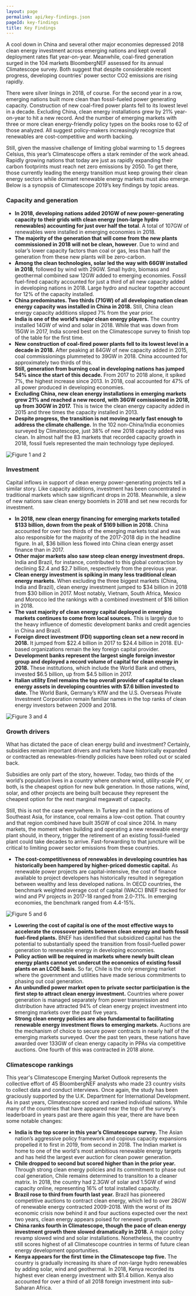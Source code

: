 ```yaml
---
layout: page
permalink: api/key-findings.json
pageId: key-findings
title: Key Findings
---
```

A cool down in China and several other major economies depressed 2018 clean energy investment across emerging nations and kept overall deployment rates flat year-on-year. Meanwhile, coal-fired generation surged in the 104 markets BloombergNEF assessed for its annual Climatescope survey. Both suggest that despite considerable recent progress, developing countries’ power sector CO2 emissions are rising rapidly.

There were silver linings in 2018, of course. For the second year in a row, emerging nations built more clean than fossil-fueled power generating capacity. Construction of new coal-fired power plants fell to its lowest level in a decade. Excluding China, clean energy installations grew by 21% year-on-year to hit a new record. And the number of emerging markets with three or more clean energy-friendly policy types on the books rose to 62 of those analyzed. All suggest policy-makers increasingly recognize that renewables are cost-competitive and worth backing. 

Still, given the massive challenge of limiting global warming to 1.5 degrees Celsius, this year’s Climatescope offers a stark reminder of the work ahead. Rapidly growing nations that today are just as rapidly expanding their carbon footprints must reach net zero emissions by 2050. To get there, those currently leading the energy transition must keep growing their clean energy sectors while dormant renewable energy markets must also emerge.
Below is a synopsis of Climatescope 2019’s key findings by topic areas. 

### Capacity and generation

- **In 2018, developing nations added 201GW of new power-generating capacity to their grids with clean energy (non-large hydro renewables) accounting for just over half the total**. A total of 107GW of renewables were installed in emerging economies in 2018. 
- **The majority of the generation that will come from the new plants commissioned in 2018 will not be clean, however**. Due to wind and solar’s lower capacity factors than coal or gas, less than half the generation from these new plants will be zero-carbon.
- **Among the clean technologies, solar led the way with 66GW installed in 2018**, followed by wind with 29GW. Small hydro, biomass and geothermal combined saw 12GW added to emerging economies. Fossil fuel-fired capacity accounted for just a third of all new capacity added in developing nations in 2018. Large hydro and nuclear together account for 12% of the capacity installed.
- **China predominates. Two thirds (71GW) of all developing nation clean energy capacity was installed in China in 2018.** Still, China clean energy capacity additions slipped 7% from the year prior. 
- **India is one of the world’s major clean energy players.** The country installed 14GW of wind and solar in 2018. While that was down from 15GW in 2017, India scored best on the Climatescope survey to finish top of the table for the first time. 
- **New construction of coal-fired power plants fell to its lowest level in a decade in 2018.** After peaking at 84GW of new capacity added in 2015, coal commissionings plummeted to 39GW in 2018. China accounted for approximately two thirds of this.
- **Still, generation from burning coal in developing nations has jumped 54% since the start of this decade.** From 2017 to 2018 alone, it spiked 7%, the highest increase since 2013. In 2018, coal accounted for 47% of all power produced in developing economies.
- **Excluding China, new clean energy installations in emerging markets grew 21% and reached a new record, with 36GW comissioned in 2018, up from 30GW in 2017.** This is twice the clean energy capacity added in 2015 and three times the capacity installed in 2013.
- **Despite progress, the transition is not moving nearly fast enough to address the climate challenge.** In the 102 non-China/India economies surveyed by Climatescope, just 38% of new 2018 capacity added was clean. In almost half the 83 markets that recorded capacity growth in 2018, fossil fuels represented the main technology type deployed. 

![Figure 1 and 2](/assets/graphics/content/key-findings/fig1-2.png)

### Investment
Capital inflows in support of clean energy power-generating projects tell a similar story. Like capacity additions, investment has been concentrated in traditional markets which saw significant drops in 2018. Meanwhile, a slew of new nations saw clean energy boomlets in 2018 and set new records for investment. 
- **In 2018, new clean energy financing for emerging markets totalled $133 billion, down from the peak of $169 billion in 2018.** China accounted for over two thirds of the emerging markets total and was also responsible for the majority of the 2017-2018 dip in the headline figure. In all, $36 billion less flowed into China clean energy asset finance than in 2017.
- **Other major markets also saw steep clean energy investment drops.** India and Brazil, for instance, contributed to this global contraction by declining $2.4 and $2.7 billion, respectively from the previous year.  
- **Clean energy investment is spiking in many less traditional clean energy markets.** When excluding the three biggest markets (China, India and Brazil), clean energy investment jumped to $34 billion in 2018 from $30 billion in 2017. Most notably, Vietnam, South Africa, Mexico and Morocco led the rankings with a combined investment of $16 billion in 2018.  
- **The vast majority of clean energy capital deployed in emerging markets continues to come from local sources.** This is largely due to the heavy influence of domestic development banks and credit agencies in China and Brazil.
- **Foreign direct investment (FDI) supporting clean set a new record in 2018.** It jumped from $22.4 billion in 2017 to $24.4 billion in 2018. EU-based organizations remain the key foreign capital provider. 
- **Development banks represent the largest single foreign investor group and deployed a record volume of capital for clean energy in 2018.**  These institutions, which include the World Bank and others, invested $6.5 billion, up from $4.5 billion in 2017. 
- **Italian utility Enel remains the top overall provider of capital to clean energy assets in developing countries with $7.6 billion invested to date.** The World Bank, Germany’s KfW and the U.S. Overseas Private Investment Corporation remain familiar names in the top ranks of clean energy investors between 2009 and 2018.

![Figure 3 and 4](/assets/graphics/content/key-findings/fig3-4.png)

### Growth drivers

What has dictated the pace of clean energy build and investment? Certainly, subsidies remain important drivers and markets have historically expanded or contracted as renewables-friendly policies have been rolled out or scaled back.

Subsidies are only part of the story, however. Today, two thirds of the world’s population lives in a country where onshore wind, utility-scale PV, or both, is the cheapest option for new bulk generation. In those nations, wind, solar, and other projects are being built because they represent the cheapest option for the next marginal megawatt of capacity.

Still, this is not the case everywhere. In Turkey and in the nations of Southeast Asia, for instance, coal remains a low-cost option. That country and that region combined have built 35GW of coal since 2014. In many markets, the moment when building and operating a new renewable energy plant should, in theory, trigger the retirement of an existing fossil-fueled plant could take decades to arrive. Fast-forwarding to that juncture will be critical to limiting power sector emissions from these countries.

- **The cost-competitiveness of renewables in developing countries has historically been hampered by higher-priced domestic capital.** As renewable power projects are capital-intensive, the cost of finance available to project developers has historically resulted in  segregation between wealthy and less developed nations. In OECD countries, the benchmark weighted average cost of capital (WACC) BNEF tracked for wind and PV projects in 2017-18 ranged from 2.0-7.1%. In emerging economies, the benchmark ranged from 4.4-15%.

![Figure 5 and 6](/assets/graphics/content/key-findings/fig5-6.png)

- **Lowering the cost of capital is one of the most effective ways to accelerate the crossover points between clean energy and both fossil fuel-fired plants.** BNEF has identified that subsidized capital has the potential to substantially speed the transition from fossil-fuelled power generation to renewable energy in developing economies.
- **Policy action will be required in markets where newly built clean energy plants cannot yet undercut the economics of existing fossil plants on an LCOE basis.** So far, Chile is the only emerging market where the government and utilities have made serious commitments to phasing out coal generation.
- **An unbundled power market open to private sector participation is the first step to attract clean energy investment.** Countries where power generation is managed separately from power transmission and distribution have attracted 94% of clean energy project investment into emerging markets over the past five years. 
- **Strong clean energy policies are also fundamental to facilitating renewable energy investment flows to emerging markets.** Auctions are the mechanism of choice to secure power contracts in nearly half of the emerging markets surveyed. Over the past ten years, these nations have awarded over 133GW of clean energy capacity in PPAs via competitive auctions. One fourth of this was contracted in 2018 alone.

### Climatescope rankings

This year's Climatescope Emerging Market Outlook represents the collective effort of 45 BloombergNEF analysts who made 23 country visits to collect data and conduct interviews. Once again, the study has been graciously supported by the U.K. Department for International Development.
As in past years, Climatescope scored and ranked individual nations. While many of the countries that have appeared near the top of the survey's leaderboard in years past are there again this year, there are have been some notable changes:
- **India is the top scorer in this year’s Climatescope survey.** The Asian nation’s aggressive policy framework and copious capacity expansions propelled it to first in 2019, from second in 2018. The Indian market is home to one of the world's most ambitious renewable energy targets and has held the largest ever auction for clean power generation.
- **Chile dropped to second but scored higher than in the prior year.** Through strong clean energy policies and its commitment to phase out coal generation, Chile remains determined to transition to a cleaner matrix. In 2018, the country had 2.3GW of solar and 1.5GW of wind capacity online, representing 16% of total installed capacity.
- **Brazil rose to third from fourth last year.** Brazil has pioneered competitive auctions to contract clean energy, which led to over 28GW of renewable energy contracted 2009-2018. With the worst of its economic crisis now behind it and four auctions expected over the next two years, clean energy appears poised for renewed growth.
- **China ranks fourth in Climatescope, though the pace of clean energy investment growth there slowed dramatically in 2018.** A major policy revamp slowed wind and solar installations. Nonetheless, the country still scores highest of all Climatescope countries in terms of future clean energy development opportunities.
- **Kenya appears for the first time in the Climatescope top five.** The country is gradually increasing its share of non-large hydro renewables by adding solar, wind and geothermal. In 2018, Kenya recorded its highest ever clean energy investment with $1.4 billion. Kenya also accounted for over a third of all 2018 foreign investment into sub-Saharan Africa.
